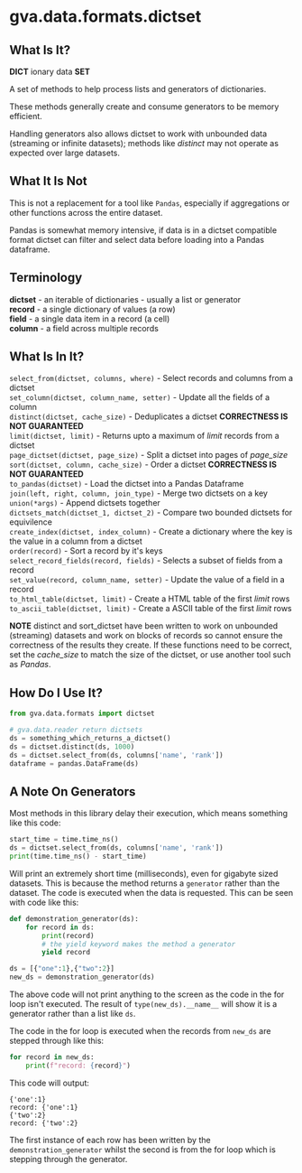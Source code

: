 # gva.data.formats.dictset

## What Is It?

**DICT** ionary  data **SET**

A set of methods to help process lists and generators of dictionaries.

These methods generally create and consume generators to be memory efficient.

Handling generators also allows dictset to work with unbounded data (streaming or
infinite datasets); methods like _distinct_ may not operate as expected over large
datasets.

## What It Is Not

This is not a replacement for a tool like `Pandas`, especially if aggregations or
other functions across the entire dataset.

Pandas is somewhat memory intensive, if data is in a dictset compatible format
dictset can filter and select data before loading into a Pandas dataframe.

## Terminology

**dictset** - an iterable of dictionaries - usually a list or generator    
**record** - a single dictionary of values (a row)  
**field** - a single data item in a record (a cell)  
**column** - a field across multiple records   

## What Is In It?

`select_from(dictset, columns, where)` - Select records and columns from a dictset    
`set_column(dictset, column_name, setter)` - Update all the fields of a column    
`distinct(dictset, cache_size)` - Deduplicates a dictset **CORRECTNESS IS NOT GUARANTEED**   
`limit(dictset, limit)` - Returns upto a maximum of _limit_ records from a dictset   
`page_dictset(dictset, page_size)` - Split a dictset into pages of _page_size_  
`sort(dictset, column, cache_size)` - Order a dictset **CORRECTNESS IS NOT GUARANTEED**   
`to_pandas(dictset)` - Load the dictset into a Pandas Dataframe  
`join(left, right, column, join_type)` - Merge two dictsets on a key  
`union(*args)` - Append dictsets together   
`dictsets_match(dictset_1, dictset_2)` - Compare two bounded dictsets for equivilence  
`create_index(dictset, index_column)` - Create a dictionary where the key is the value in a column from a dictset     
`order(record)` - Sort a record by it's keys    
`select_record_fields(record, fields)` - Selects a subset of fields from a record   
`set_value(record, column_name, setter)` - Update the value of a field in a record   
`to_html_table(dictset, limit)` - Create a HTML table of the first _limit_ rows  
`to_ascii_table(dictset, limit)` - Create a ASCII table of the first _limit_ rows  


**NOTE** distinct and sort_dictset have been written to work on unbounded (streaming) datasets and 
work on blocks of records so cannot ensure the correctness of the results they create. If these functions
need to be correct, set the _cache_size_ to match the size of the dictset, or use another tool
such as _Pandas_.

## How Do I Use It?

~~~python
from gva.data.formats import dictset

# gva.data.reader return dictsets
ds = something_which_returns_a_dictset()
ds = dictset.distinct(ds, 1000)
ds = dictset.select_from(ds, columns['name', 'rank'])
dataframe = pandas.DataFrame(ds)
~~~

## A Note On Generators

Most methods in this library delay their execution, which means something like this code:

~~~python
start_time = time.time_ns()
ds = dictset.select_from(ds, columns['name', 'rank'])
print(time.time_ns() - start_time)
~~~

Will print an extremely short time (milliseconds), even for gigabyte sized datasets. This
is because the method returns a `generator` rather than the dataset. The code is executed
when the data is requested. This can be seen with code like this:

~~~python
def demonstration_generator(ds):
    for record in ds:
        print(record)
        # the yield keyword makes the method a generator
        yield record

ds = [{"one":1},{"two":2}]
new_ds = demonstration_generator(ds)
~~~

The above code will not print anything to the screen as the code in the for loop isn't executed.
The result of `type(new_ds).__name__` will show it is a generator rather than a list like `ds`.

The code in the for loop is executed when the records from `new_ds` are stepped through like this:

~~~python
for record in new_ds:
    print(f"record: {record}")
~~~

This code will output:

~~~
{'one':1}
record: {'one':1}
{'two':2}
record: {'two':2}
~~~

The first instance of each row has been written by the `demonstration_generator` whilst the second
is from the for loop which is stepping through the generator.